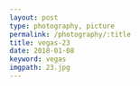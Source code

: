 ```yaml
---
layout: post
type: photography, picture
permalink: /photography/:title
title: vegas-23
date: 2018-01-08
keyword: vegas
imgpath: 23.jpg
---
```



